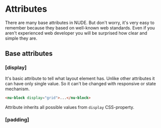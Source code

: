# Attributes

There are many base attributes in NUDE. But don't worry, it's very easy to remember because they based on well-known web standards. Even if you aren't experienced web developer you will be surprised how clear and simple they are.

## Base attributes

### [display]

It's basic attribute to tell what layout element has. Unlike other attributes it can have only single value. So it can't be changed with responsive or state mechanism.

```html
<nu-block display="grid">...</nu-block>
``` 

Attribute inherits all possible values from `display` CSS-property.

### [padding]

